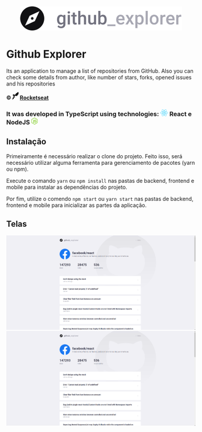 <h1 align="center">
    <img alt="" title="" src="imgs/logo.svg">
</h1>

# Github Explorer

Its an application to manage a list of repositories from GitHub. Also you can check some details from author, like number of stars, forks, opened issues and his repositories

**&copy; <img src="imgs/rocketseat.svg" alt="rocketseat" height="20"> [Rocketseat](https://rocketseat.com.br/)**


<h3> It was developed in TypeScript using technologies: <img src="imgs/react.png" alt="react" height="18"> React e NodeJS <img src="imgs/node.png" alt="node" height="18">



## Instalação

Primeiramente é necessário realizar o clone do projeto. Feito isso, será necessário utilizar alguma ferramenta para gerenciamento de pacotes (yarn ou npm).

Execute o comando ```yarn``` ou ```npm install``` nas pastas de backend, frontend e mobile para instalar as dependências do projeto.

Por fim, utilize o comendo ```npm start``` ou ```yarn start``` nas pastas de backend, frontend e mobile para inicializar as partes da aplicação.



## Telas

<p align="center">
    <img alt="" title="" src="imgs/tela-repositorio-facebook.png">
    <img alt="" title="" src="imgs/tela-repositorio-facebook.png">
</p>
